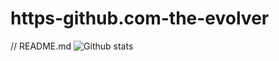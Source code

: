 # https-github.com-the-evolver
// README.md
![Github stats](https://github-readme-stats.vercel.app/api?username=the-evolver&theme=timemachine&show_icons=true&count_private=true)
